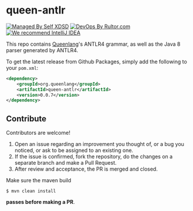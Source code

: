 # queen-antlr

[![Managed By Self XDSD](https://self-xdsd.com/b/mbself.svg)](https://self-xdsd.com/p/jvmqueen/queen-antlr?provider=github)
[![DevOps By Rultor.com](http://www.rultor.com/b/jvmqueen/queen-antlr)](http://www.rultor.com/p/jvmqueen/queen-antlr)
[![We recommend IntelliJ IDEA](http://amihaiemil.github.io/images/intellij-idea-recommend.svg)](https://www.jetbrains.com/idea/)

This repo contains [Queenlang](https://queenlang.org/)'s ANTLR4 grammar, as well as the Java 8 parser generated
by ANTLR4.

To get the latest release from Github Packages, simply add the following to your ``pom.xml``:

```xml
<dependency>
    <groupId>org.queenlang</groupId>
    <artifactId>queen-antlr</artifactId>
    <version>0.0.7</version>
</dependency>
```

## Contribute

Contributors are welcome!

1. Open an issue regarding an improvement you thought of, or a bug you noticed, or ask to be assigned to an existing one.
2. If the issue is confirmed, fork the repository, do the changes on a separate branch and make a Pull Request.
3. After review and acceptance, the PR is merged and closed.

Make sure the maven build

``$ mvn clean install``

**passes before making a PR**. 
